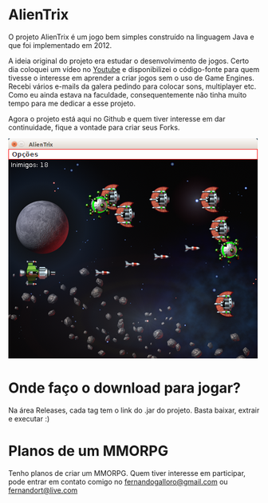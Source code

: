 # AlienTrix

O projeto AlienTrix é um jogo bem simples construído na linguagem Java e que foi implementado em 2012. 

A ideia original do projeto era estudar o desenvolvimento de jogos. Certo dia coloquei um vídeo no [Youtube](https://www.youtube.com/watch?v=SQK7QYAdFSk) e disponibilizei o código-fonte para quem tivesse o interesse em aprender a criar jogos sem o uso de Game Engines. Recebi vários e-mails da galera pedindo para colocar sons, multiplayer etc. Como eu ainda estava na faculdade, consequentemente não tinha muito tempo para me dedicar a esse projeto. 

Agora o projeto está aqui no Github e quem tiver interesse em dar continuidade, fique a vontade para criar seus Forks. 

![Imagem do jogo](/res/geral/print-alientrix.png?raw=true "PrintScreen do jogo")

# Onde faço o download para jogar?

Na área Releases, cada tag tem o link do .jar do projeto. Basta baixar, extrair e executar :)

# Planos de um MMORPG

Tenho planos de criar um MMORPG. Quem tiver interesse em participar, pode entrar em contato comigo no fernandogalloro@gmail.com ou fernandort@live.com






